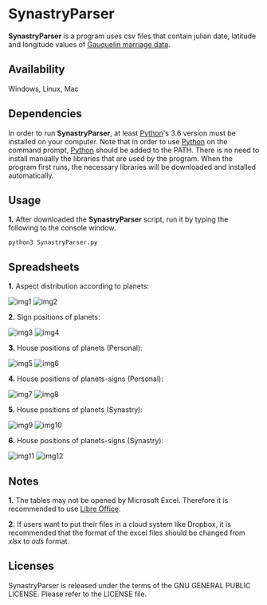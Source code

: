 # SynastryParser

**SynastryParser** is a program uses csv files that contain julian date, latitude and longitude values of [Gauquelin marriage data](http://cura.free.fr/gauq/Gau_Partners_A_to_M_41832.dat).

## Availability

Windows, Linux, Mac

## Dependencies

In order to run **SynastryParser**, at least [Python](https://www.python.org/)'s 3.6 version must be installed on your computer. Note that in order to use [Python](https://www.python.org/) on the command prompt, [Python](https://www.python.org/) should be added to the PATH. There is no need to install manually the libraries that are used by the program. When the program first runs, the necessary libraries will be downloaded and installed automatically.

## Usage

**1.** After downloaded the **SynastryParser** script, run it by typing the following to the console window.

```
python3 SynastryParser.py
```

## Spreadsheets

**1.** Aspect distribution according to planets:

![img1](https://user-images.githubusercontent.com/29302909/72392736-d427c700-3741-11ea-8e2b-c1c193e4c6fc.png)
![img2](https://user-images.githubusercontent.com/29302909/72393383-bfe4c980-3743-11ea-8bb4-61b51708efe4.jpeg)

**2.** Sign positions of planets:

![img3](https://user-images.githubusercontent.com/29302909/72392742-d722b780-3741-11ea-853d-f7e1b0a61640.png)
![img4](https://user-images.githubusercontent.com/29302909/72393385-c1ae8d00-3743-11ea-9bf2-e27b2fd69a36.jpeg)

**3.** House positions of planets (Personal):

![img5](https://user-images.githubusercontent.com/29302909/72392752-dd189880-3741-11ea-8752-602a3f038e9e.png)
![img6](https://user-images.githubusercontent.com/29302909/72393387-c3785080-3743-11ea-8b7d-1cfa8e41de88.jpeg)

**4.** House positions of planets-signs (Personal):

![img7](https://user-images.githubusercontent.com/29302909/72392757-e0ac1f80-3741-11ea-9a2b-af71970b7baf.png)
![img8](https://user-images.githubusercontent.com/29302909/72393391-c4a97d80-3743-11ea-8d6b-31210a55a1ec.jpeg)

**5.** House positions of planets (Synastry):

![img9](https://user-images.githubusercontent.com/29302909/72392765-e3a71000-3741-11ea-8653-79e4b85c309a.png)
![img10](https://user-images.githubusercontent.com/29302909/72393392-c6734100-3743-11ea-88a3-e6c52dabf497.jpeg)

**6.** House positions of planets-signs (Synastry):

![img11](https://user-images.githubusercontent.com/29302909/72392768-e73a9700-3741-11ea-9c39-b9538c5b42eb.png)
![img12](https://user-images.githubusercontent.com/29302909/72393395-c83d0480-3743-11ea-977b-eb6ccbaef2ad.jpeg)

## Notes

**1.** The tables may not be opened by Microsoft Excel. Therefore it is recommended to use [Libre Office](https://www.libreoffice.org/download/download/). 

**2.** If users want to put their files in a cloud system like Dropbox, it is recommended that the format of the excel files should be changed from *xlsx* to *ods* format.

## Licenses

SynastryParser is released under the terms of the GNU GENERAL PUBLIC LICENSE. Please refer to the LICENSE file.
